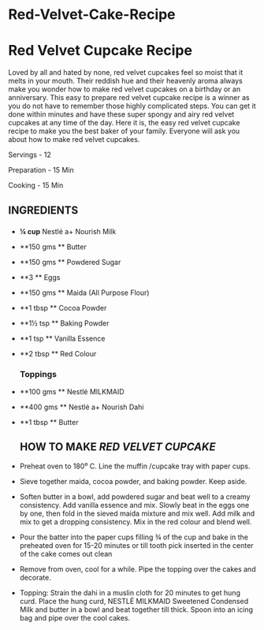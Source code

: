 # Red-Velvet-Cake-Recipe
# 	Red Velvet Cupcake Recipe

Loved by all and hated by none, red velvet cupcakes feel so moist that it melts in your mouth. Their reddish hue and their heavenly aroma always make you wonder how to make red velvet cupcakes on a birthday or an anniversary. This easy to prepare red velvet cupcake recipe is a winner as you do not have to remember those highly complicated steps. You can get it done within minutes and have these super spongy and airy red velvet cupcakes at any time of the day. Here it is, the easy red velvet cupcake 			recipe to make you the best baker of your family. Everyone will ask you about how to make red velvet cupcakes.



Servings - 12

Preparation - 15 Min

Cooking - 15 Min

## 														INGREDIENTS

### 

- **¼ cup**  Nestlé a+ Nourish Milk

- **150 gms ** Butter

- **150 gms ** Powdered Sugar

- **3 ** Eggs

- **150 gms ** Maida (All Purpose Flour)

- **1 tbsp ** Cocoa Powder

- **1½ tsp ** Baking Powder

- **1 tsp ** Vanilla Essence

- **2 tbsp ** Red Colour

  ### 																Toppings				

- **100 gms ** Nestlé MILKMAID

- **400 gms ** Nestlé a+ Nourish Dahi

- **1 tbsp ** Butter

  ## 							HOW TO MAKE *RED VELVET CUPCAKE*

- Preheat oven to 180⁰ C. Line the muffin /cupcake tray with paper cups.

- Sieve together maida, cocoa powder, and baking powder. Keep aside.

- Soften butter in a bowl, add powdered sugar and beat well to a creamy consistency. Add vanilla essence and mix. Slowly beat in the eggs one by one, then fold in the sieved maida mixture and mix well. Add milk and mix to get a dropping consistency. Mix in the red colour and blend well.

- Pour the batter into the paper cups filling ¾ of the cup and bake in the preheated oven for 15-20 minutes or till tooth pick inserted in the center of the cake comes out clean

- Remove from oven, cool for a while. Pipe the topping over the cakes and decorate.

- Topping: Strain the dahi in a muslin cloth for 20 minutes to get hung curd. Place the hung curd, NESTLÉ MILKMAID Sweetened Condensed Milk and butter in a bowl and beat together till thick. Spoon into an icing bag and pipe over the cool cakes.
